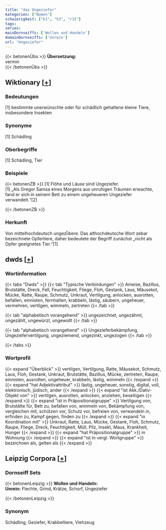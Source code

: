 ```yaml
---
title: "das Ungeziefer"
kategorien: ["Nomen"]
schwierigkeit: ["k1", "h3", "r15"]
tags:
series:
mainDornseiffs: ['Wollen und Handeln']
domainDornseiffs: ['Unrein']
url: "Ungeziefer"
---
```


{{< betonenÜbs >}}
**Übersetzung:**  
vermin  
{{< /betonenÜbs >}}

## Wiktionary [[+](https://de.wiktionary.org/wiki/Ungeziefer)]

### Bedeutungen
[1] bestimmte unerwünschte oder für schädlich gehaltene kleine Tiere, insbesondere Insekten  

### Synonyme
[1] Schädling  

### Oberbegriffe
[1] Schädling, Tier  

### Beispiele
{{< betonenZB >}}
[1] Flöhe und Läuse sind Ungeziefer.  
[1] „Als Gregor Samsa eines Morgens aus unruhigen Träumen erwachte, fand er sich in seinem Bett zu einem ungeheueren Ungeziefer verwandelt.“[2]  

{{< /betonenZB >}}
### Herkunft
Von mittelhochdeutsch ungezī̆ıbere. Das althochdeutsche Wort zebar bezeichnete Opfertiere, daher bedeutete der Begriff zunächst „nicht als Opfer geeignetes Tier.“[1]  



## dwds [[+](https://www.dwds.de/wb/Ungeziefer)]

### Wortinformation
{{< tabs "Dwds" >}}
{{< tab "Typische Verbindungen" >}}
Ameise, Bazillus, Brutstätte, Dreck, Fell, Feuchtigkeit, Fliege, Floh, Gestank, Laus, Mäusekot, Mücke, Ratte, Raupe, Schmutz, Unkraut, Vertilgung, anlocken, ausrotten, befallen, einnisten, fernhalten, krabbeln, lästig, säubern, ungeheuer, vermehren, vertilgen, wimmeln, zertreten
{{< /tab >}}

{{< tab "alphabetisch vorangehend" >}}
ungezeichnet, ungezähmt, ungezählt, ungewürzt, ungewollt
{{< /tab >}}

{{< tab "alphabetisch vorangehend" >}}
Ungezieferbekämpfung, Ungeziefervertilgung, ungeziemend, ungezinkt, ungezogen
{{< /tab >}}

{{< /tabs >}}

### Wortprofil
{{< expand "Überblick" >}} vertilgen, Vertilgung, Ratte, Mäusekot, Schmutz, Laus, Floh, Gestank, Unkraut, Brutstätte, Bazillus, Mücke, zertreten, Raupe, einnisten, ausrotten, ungeheuer, krabbeln, lästig, wimmeln {{< /expand >}}
{{< expand "hat Adjektivattribut" >}} lästig, ungeheuer, sonstig, digital, voll, elektronisch, jüdisch, ander {{< /expand >}}
{{< expand "ist Akk./Dativ-Objekt von" >}} vertilgen, ausrotten, anlocken, anziehen, beseitigen {{< /expand >}}
{{< expand "ist in Präpositionalgruppe" >}} Vertilgung von, Brutstätte für, Bett zu, befallen von, wimmeln von, Bekämpfung von, vergleichen mit, schützen vor, Schutz vor, befreien von, verwandeln in, erfinden zu, Kampf gegen, finden zu {{< /expand >}}
{{< expand "in Koordination mit" >}} Unkraut, Ratte, Laus, Mücke, Gestank, Floh, Schmutz, Raupe, Fliege, Dreck, Feuchtigkeit, Müll, Pilz, Insekt, Maus, Krankheit, Hunger {{< /expand >}}
{{< expand "hat Präpositionalgruppe" >}} in Wohnung {{< /expand >}}
{{< expand "ist in vergl. Wortgruppe" >}} bezeichnen als, gelten als {{< /expand >}}

## Leipzig Corpora [[+](https://corpora.uni-leipzig.de/en/res?word=Ungeziefer&corpusId=deu_newscrawl-public_2018)]

### Dornseiff Sets
{{< betonenLeipzig >}}
**Wollen und Handeln:**  
**Unrein:** Flechte, Grind, Krätze, Schorf, Ungeziefer  

{{< /betonenLeipzig >}}

### Synonym
Schädling, Geziefer, Krabbeltiere, Viehzeug


